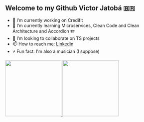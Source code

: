 ## Welcome to my Github Victor Jatobá 🇧🇷

- 🔭 I’m currently working on Credifit
- 🌱 I’m currently learning Microservices, Clean Code and Clean Architecture and Accordion 🪗
- 👯 I’m looking to collaborate on TS projects
- 📫 How to reach me: [Linkedin](https://www.linkedin.com/in/victorjatoba/)
- ⚡ Fun fact: I'm also a musician (I suppose)

<div>
  <a href="https://github.com/victorjatoba">
  <img height="180em" src="https://github-readme-stats.vercel.app/api?username=victorjatoba&show_icons=true&theme=dark&include_all_commits=true&count_private=true"/>
  <img height="180em" src="https://github-readme-stats.vercel.app/api/top-langs/?username=victorjatoba&layout=compact&langs_count=7&theme=dark"/>
</div>
